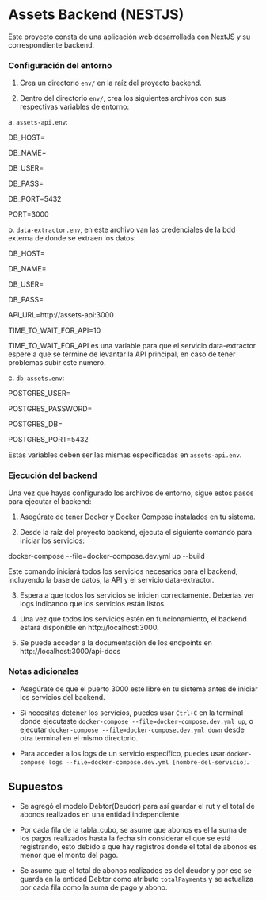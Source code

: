 

  

# Assets Backend (NESTJS)

  

  

Este proyecto consta de una aplicación web desarrollada con NextJS y su correspondiente backend.

  
  

### Configuración del entorno

  

  

1. Crea un directorio `env/` en la raíz del proyecto backend.

  

  

2. Dentro del directorio `env/`, crea los siguientes archivos con sus respectivas variables de entorno:

  

  

a. `assets-api.env`:

  

DB_HOST=

DB_NAME=

DB_USER=

DB_PASS=

DB_PORT=5432

PORT=3000

  
  

b. `data-extractor.env`, en este archivo van las credenciales de la bdd externa de donde se extraen los datos:

  

DB_HOST=

DB_NAME=

DB_USER=

DB_PASS=

API_URL=http://assets-api:3000

TIME_TO_WAIT_FOR_API=10

TIME_TO_WAIT_FOR_API es una variable para que el servicio data-extractor espere a que se termine de levantar la API principal, en caso de tener problemas subir este número.

  

c. `db-assets.env`:

  

POSTGRES_USER=

POSTGRES_PASSWORD=

POSTGRES_DB=

POSTGRES_PORT=5432

Estas variables deben ser las mismas especificadas en `assets-api.env`.

  
  

### Ejecución del backend

  

  

Una vez que hayas configurado los archivos de entorno, sigue estos pasos para ejecutar el backend:

  

  

1. Asegúrate de tener Docker y Docker Compose instalados en tu sistema.

  

  

2. Desde la raíz del proyecto backend, ejecuta el siguiente comando para iniciar los servicios:

  

docker-compose --file=docker-compose.dev.yml up --build

  
  

Este comando iniciará todos los servicios necesarios para el backend, incluyendo la base de datos, la API y el servicio data-extractor.

  

  

3. Espera a que todos los servicios se inicien correctamente. Deberías ver logs indicando que los servicios están listos.

  

  

4. Una vez que todos los servicios estén en funcionamiento, el backend estará disponible en http://localhost:3000.

5. Se puede acceder a la documentación de los endpoints en http://localhost:3000/api-docs

  

  

### Notas adicionales

  

  

- Asegúrate de que el puerto 3000 esté libre en tu sistema antes de iniciar los servicios del backend.

  

- Si necesitas detener los servicios, puedes usar `Ctrl+C` en la terminal donde ejecutaste `docker-compose --file=docker-compose.dev.yml up`, o ejecutar `docker-compose --file=docker-compose.dev.yml down` desde otra terminal en el mismo directorio.

  

- Para acceder a los logs de un servicio específico, puedes usar `docker-compose logs --file=docker-compose.dev.yml [nombre-del-servicio]`.

  

  

## Supuestos

  

- Se agregó el modelo Debtor(Deudor) para así guardar el rut y el total de abonos realizados en una entidad independiente

  

- Por cada fila de la tabla_cubo, se asume que abonos es el la suma de los pagos realizados hasta la fecha sin considerar el que se está registrando, esto debido a que hay registros donde el total de abonos es menor que el monto del pago.

  

- Se asume que el total de abonos realizados es del deudor y por eso se guarda en la entidad Debtor como atributo `totalPayments` y se actualiza por cada fila como la suma de pago y abono.
